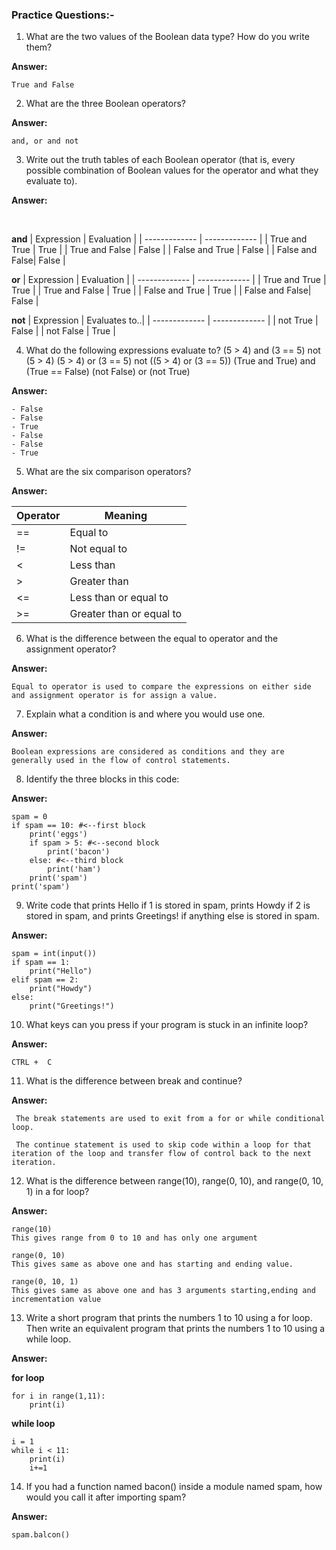 

### Practice Questions:-

1. What are the two values of the Boolean data type? How do you write them?

**Answer:**

```
True and False
```
2. What are the three Boolean operators?

**Answer:**
```
and, or and not
```
3. Write out the truth tables of each Boolean operator (that is, every possible combination of Boolean values for the operator and what they evaluate to).

**Answer:**

<br>

**and**
| Expression     | Evaluation    |
| -------------  | ------------- |
| True and True  | True          |
| True and False | False         |
| False and True | False         |
| False and False| False         |

**or**
| Expression     | Evaluation    |
| -------------  | ------------- |
| True and True  | True          |
| True and False | True          |
| False and True | True          |
| False and False| False         |

**not**
| Expression     | Evaluates to..|
| -------------  | ------------- |
| not True       | False         |
| not False      | True          |

4. What do the following expressions evaluate to?
(5 > 4) and (3 == 5)
not (5 > 4) 
(5 > 4) or (3 == 5)
not ((5 > 4) or (3 == 5))
(True and True) and (True == False)
(not False) or (not True)

**Answer:**
```
- False
- False
- True
- False
- False
- True
```
5. What are the six comparison operators?

**Answer:**

| Operator       |       Meaning |
| -------------  | ------------- |
| ==  | Equal to                 |
| !=  | Not equal to             |
| <   | Less than                |
| >   | Greater than             |
| <=  | Less than or equal to    |
| >=  | Greater than or equal to |


6. What is the difference between the equal to operator and the assignment operator?

**Answer:**
```
Equal to operator is used to compare the expressions on either side and assignment operator is for assign a value.
```
7. Explain what a condition is and where you would use one.

**Answer:**
```
Boolean expressions are considered as conditions and they are generally used in the flow of control statements.
```

8. Identify the three blocks in this code:

**Answer:**

```
spam = 0
if spam == 10: #<--first block
    print('eggs')
    if spam > 5: #<--second block
        print('bacon')
    else: #<--third block
        print('ham')
    print('spam')
print('spam')
```

9. Write code that prints Hello if 1 is stored in spam, prints Howdy if 2 is stored in spam, and prints Greetings! if anything else is stored in spam.

**Answer:**

```
spam = int(input())
if spam == 1:
    print("Hello")
elif spam == 2:
    print("Howdy")
else:
    print("Greetings!")
```

10. What keys can you press if your program is stuck in an infinite loop?

**Answer:**
```
CTRL +  C 
```

11. What is the difference between break and continue?

**Answer:**

```
 The break statements are used to exit from a for or while conditional loop.
 
 The continue statement is used to skip code within a loop for that iteration of the loop and transfer flow of control back to the next iteration.
```
12. What is the difference between range(10), range(0, 10), and range(0, 10, 1) in a for loop?

**Answer:**

```
range(10) 
This gives range from 0 to 10 and has only one argument

range(0, 10)
This gives same as above one and has starting and ending value.

range(0, 10, 1)
This gives same as above one and has 3 arguments starting,ending and incrementation value

```

13. Write a short program that prints the numbers 1 to 10 using a for loop. Then write an equivalent program that prints the numbers 1 to 10 using a while loop.

**Answer:**


**for loop**
```
for i in range(1,11):
    print(i)

```
**while loop**
```
i = 1
while i < 11:
    print(i)
    i+=1
```

14. If you had a function named bacon() inside a module named spam, how would you call it after importing spam?

**Answer:**

```
spam.balcon()
```
